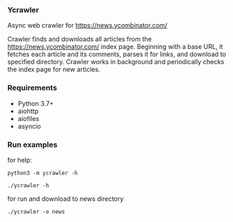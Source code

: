 ### Ycrawler
Async web crawler for https://news.ycombinator.com/ 

Crawler finds and downloads all articles from the https://news.ycombinator.com/ index page. 
Beginning with a base URL, it fetches each article and its comments, parses it for links, and download to specified directory. 
Crawler works in background and periodically checks the index page for new articles.

### Requirements
* Python 3.7+
* aiohttp
* aiofiles
* asyncio

### Run examples
for help:
``` 
python3 -m ycrawler -h
```

``` 
./ycrawler -h
```
for run and download to news directory
``` 
./ycrawler -o news
```



